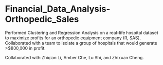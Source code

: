 # Financial_Data_Analysis-Orthopedic_Sales
Performed Clustering and Regression Analysis on a real-life hospital dataset to maximize profits for an orthopedic equipment company (R, SAS). Collaborated with a team to isolate a group of hospitals that would generate >$800,000 in profit.

Collaborated with Zhiqian Li, Amber Che, Lu Shi, and Zhixuan Cheng.
